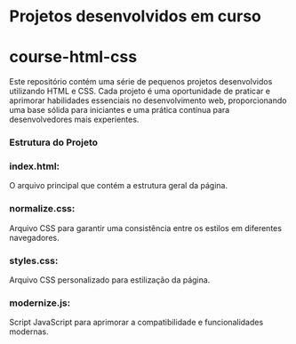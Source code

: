 # Projetos desenvolvidos em curso
# course-html-css

Este repositório contém uma série de pequenos projetos desenvolvidos utilizando HTML e CSS. Cada projeto é uma oportunidade de praticar e aprimorar habilidades essenciais no desenvolvimento web, proporcionando uma base sólida para iniciantes e uma prática contínua para desenvolvedores mais experientes.

### Estrutura do Projeto
### index.html: 
O arquivo principal que contém a estrutura geral da página.

### normalize.css: 
Arquivo CSS para garantir uma consistência entre os estilos em diferentes navegadores.

### styles.css: 
Arquivo CSS personalizado para estilização da página.

### modernize.js:
Script JavaScript para aprimorar a compatibilidade e funcionalidades modernas.
